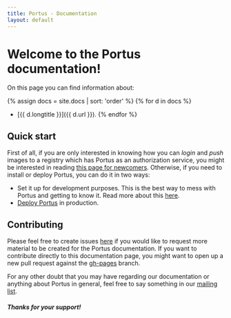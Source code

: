 ```yaml
---
title: Portus - Documentation
layout: default
---
```


# Welcome to the Portus documentation!

On this page you can find information about:

{% assign docs = site.docs | sort: 'order' %}
{% for d in docs %}
- [{{ d.longtitle }}]({{ d.url }}).
{% endfor %}

## Quick start

First of all, if you are only interested in knowing how you can *login* and
*push* images to a registry which has Portus as an authorization service, you
might be interested in reading [this page for
newcomers](/docs/first-steps.html).  Otherwise, if you need to install or deploy
Portus, you can do it in two ways:

- Set it up for development purposes. This is the best way to mess with
Portus and getting to know it. Read more about this
[here](https://github.com/SUSE/Portus/wiki#developmentplayground-environments).
- [Deploy Portus](/docs/deploy.html) in production.

## Contributing

Please feel free to create issues [here](https://github.com/SUSE/Portus) if
you would like to request more material to be created for the Portus
documentation. If you want to contribute directly to this documentation page,
you might want to open up a new pull request against the
[gh-pages](https://github.com/SUSE/Portus/tree/gh-pages) branch.

For any other doubt that you may have regarding our documentation or anything
about Portus in general, feel free to say something in our [mailing
list](https://groups.google.com/forum/#!forum/portus-dev).

##### Thanks for your support!
